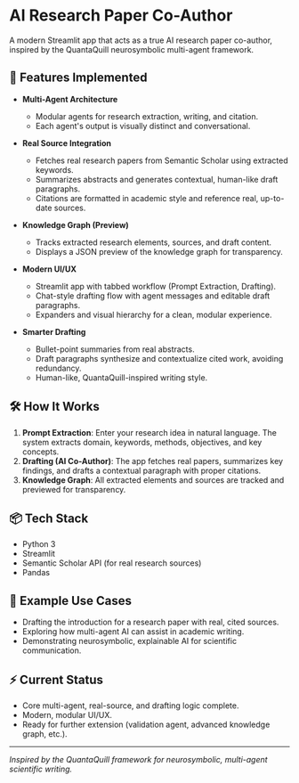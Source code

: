 # AI Research Paper Co-Author

A modern Streamlit app that acts as a true AI research paper co-author, inspired by the QuantaQuill neurosymbolic multi-agent framework.

## 🚀 Features Implemented

- **Multi-Agent Architecture**
  - Modular agents for research extraction, writing, and citation.
  - Each agent's output is visually distinct and conversational.

- **Real Source Integration**
  - Fetches real research papers from Semantic Scholar using extracted keywords.
  - Summarizes abstracts and generates contextual, human-like draft paragraphs.
  - Citations are formatted in academic style and reference real, up-to-date sources.

- **Knowledge Graph (Preview)**
  - Tracks extracted research elements, sources, and draft content.
  - Displays a JSON preview of the knowledge graph for transparency.

- **Modern UI/UX**
  - Streamlit app with tabbed workflow (Prompt Extraction, Drafting).
  - Chat-style drafting flow with agent messages and editable draft paragraphs.
  - Expanders and visual hierarchy for a clean, modular experience.

- **Smarter Drafting**
  - Bullet-point summaries from real abstracts.
  - Draft paragraphs synthesize and contextualize cited work, avoiding redundancy.
  - Human-like, QuantaQuill-inspired writing style.

## 🛠️ How It Works

1. **Prompt Extraction**: Enter your research idea in natural language. The system extracts domain, keywords, methods, objectives, and key concepts.
2. **Drafting (AI Co-Author)**: The app fetches real papers, summarizes key findings, and drafts a contextual paragraph with proper citations.
3. **Knowledge Graph**: All extracted elements and sources are tracked and previewed for transparency.

## 📦 Tech Stack
- Python 3
- Streamlit
- Semantic Scholar API (for real research sources)
- Pandas

## 📝 Example Use Cases
- Drafting the introduction for a research paper with real, cited sources.
- Exploring how multi-agent AI can assist in academic writing.
- Demonstrating neurosymbolic, explainable AI for scientific communication.

## ⚡ Current Status
- Core multi-agent, real-source, and drafting logic complete.
- Modern, modular UI/UX.
- Ready for further extension (validation agent, advanced knowledge graph, etc.).

---

*Inspired by the QuantaQuill framework for neurosymbolic, multi-agent scientific writing.*
